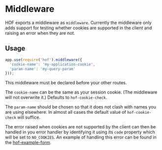 # Middleware

HOF exports a middleware as `middleware`. Currently the middleware only
adds support for testing whether cookies are supported in the client and
raising an error when they are not.

## Usage

```js
app.use(require('hof').middleware({
  'cookie-name': 'my-application-cookie',
  'param-name': 'my-query-param'
}));
```

This middleware must be declared before your other routes.

The `cookie-name` can be the same as your session cookie. (The
middleware will not overwrite it.) Defaults to `hof-cookie-check`.

The `param-name` should be chosen so that it does not clash with names
you are using elsewhere. In almost all cases the default value of
`hof-cookie-check` will suffice.

The error raised when cookies are not supported by the client can then
be handled in you error handler by identifying it using its `code`
property which will be set to `NO_COOKIES`. An example of handling this error can be found in the [hof-example-form](https://github.com/UKHomeOffice/hof-example-form/blob/master/errors/index.js).

